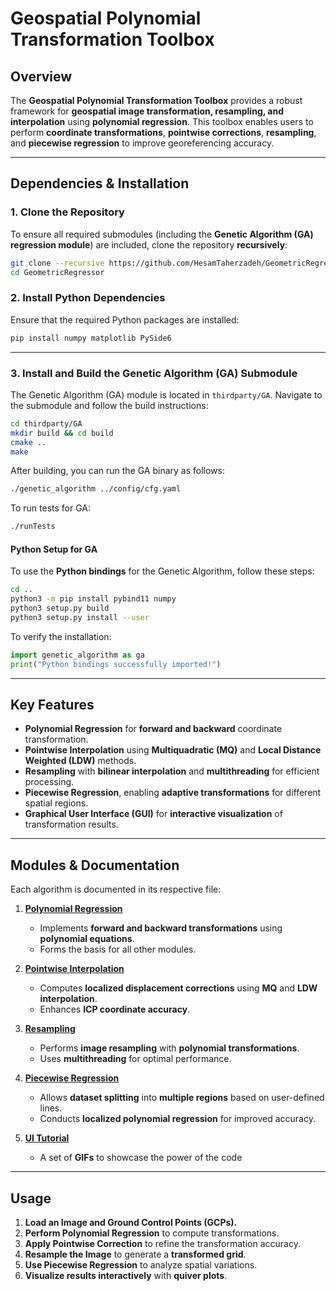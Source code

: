 # **Geospatial Polynomial Transformation Toolbox**

## **Overview**
The **Geospatial Polynomial Transformation Toolbox** provides a robust framework for **geospatial image transformation, resampling, and interpolation** using **polynomial regression**. This toolbox enables users to perform **coordinate transformations**, **pointwise corrections**, **resampling**, and **piecewise regression** to improve georeferencing accuracy.

---

## **Dependencies & Installation**

### **1. Clone the Repository**
To ensure all required submodules (including the **Genetic Algorithm (GA) regression module**) are included, clone the repository **recursively**:

```bash
git clone --recursive https://github.com/HesamTaherzadeh/GeometricRegressor.git
cd GeometricRegressor
```

### **2. Install Python Dependencies**
Ensure that the required Python packages are installed:

```bash
pip install numpy matplotlib PySide6
```

---

### **3. Install and Build the Genetic Algorithm (GA) Submodule**
The Genetic Algorithm (GA) module is located in `thirdparty/GA`. Navigate to the submodule and follow the build instructions:

```bash
cd thirdparty/GA
mkdir build && cd build
cmake ..
make
```

After building, you can run the GA binary as follows:

```bash
./genetic_algorithm ../config/cfg.yaml
```

To run tests for GA:

```bash
./runTests
```

#### **Python Setup for GA**
To use the **Python bindings** for the Genetic Algorithm, follow these steps:

```bash
cd ..
python3 -m pip install pybind11 numpy
python3 setup.py build
python3 setup.py install --user
```

To verify the installation:

```python
import genetic_algorithm as ga
print("Python bindings successfully imported!")
```

---

## **Key Features**
- **Polynomial Regression** for **forward and backward** coordinate transformation.
- **Pointwise Interpolation** using **Multiquadratic (MQ)** and **Local Distance Weighted (LDW)** methods.
- **Resampling** with **bilinear interpolation** and **multithreading** for efficient processing.
- **Piecewise Regression**, enabling **adaptive transformations** for different spatial regions.
- **Graphical User Interface (GUI)** for **interactive visualization** of transformation results.

---

## **Modules & Documentation**
Each algorithm is documented in its respective file:

1. **[Polynomial Regression](docs/regress.md)**  
   - Implements **forward and backward transformations** using **polynomial equations**.  
   - Forms the basis for all other modules.

2. **[Pointwise Interpolation](docs/pointwise.md)**  
   - Computes **localized displacement corrections** using **MQ** and **LDW interpolation**.  
   - Enhances **ICP coordinate accuracy**.

3. **[Resampling](docs/resampling.md)**  
   - Performs **image resampling** with **polynomial transformations**.  
   - Uses **multithreading** for optimal performance.

4. **[Piecewise Regression](docs/piecewise.md)**  
   - Allows **dataset splitting** into **multiple regions** based on user-defined lines.  
   - Conducts **localized polynomial regression** for improved accuracy.
5. **[UI Tutorial](docs/ui.md)**
   - A set of **GIFs** to showcase the power of the code 

---

## **Usage**
1. **Load an Image and Ground Control Points (GCPs).**
2. **Perform Polynomial Regression** to compute transformations.
3. **Apply Pointwise Correction** to refine the transformation accuracy.
4. **Resample the Image** to generate a **transformed grid**.
5. **Use Piecewise Regression** to analyze spatial variations.
6. **Visualize results interactively** with **quiver plots**.
